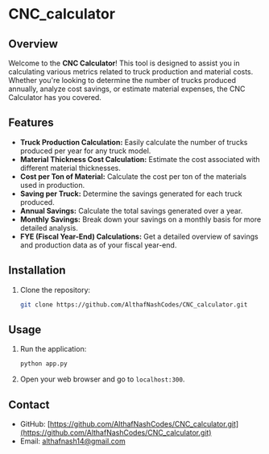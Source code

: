 # CNC_calculator

## Overview

Welcome to the **CNC Calculator**! This tool is designed to assist you in calculating various metrics related to truck production and material costs. Whether you're looking to determine the number of trucks produced annually, analyze cost savings, or estimate material expenses, the CNC Calculator has you covered.

## Features

- **Truck Production Calculation:** Easily calculate the number of trucks produced per year for any truck model.
- **Material Thickness Cost Calculation:** Estimate the cost associated with different material thicknesses.
- **Cost per Ton of Material:** Calculate the cost per ton of the materials used in production.
- **Saving per Truck:** Determine the savings generated for each truck produced.
- **Annual Savings:** Calculate the total savings generated over a year.
- **Monthly Savings:** Break down your savings on a monthly basis for more detailed analysis.
- **FYE (Fiscal Year-End) Calculations:** Get a detailed overview of savings and production data as of your fiscal year-end.

## Installation

1. Clone the repository:
   ```bash
   git clone https://github.com/AlthafNashCodes/CNC_calculator.git
   ```

## Usage

1. Run the application:
   ```bash
   python app.py
   ```
2. Open your web browser and go to `localhost:300`.

## Contact

- GitHub: [https://github.com/AlthafNashCodes/CNC_calculator.git](https://github.com/AlthafNashCodes/CNC_calculator.git)
- Email: althafnash14@gmail.com
